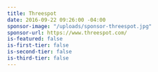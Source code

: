 ```yaml
---
title: Threespot
date: 2016-09-22 09:26:00 -04:00
sponsor-image: "/uploads/sponsor-threespot.jpg"
sponsor-url: https://www.threespot.com/
is-featured: false
is-first-tier: false
is-second-tier: false
is-third-tier: false
---
```


